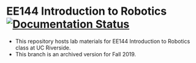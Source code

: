 # EE144 Introduction to Robotics [![Documentation Status](https://readthedocs.org/projects/ucr-ee144/badge/?version=latest)](https://ucr-ee144.readthedocs.io/en/latest/?badge=latest)
- This repository hosts lab materials for EE144 Introduction to Robotics class at UC Riverside.
- This branch is an archived version for Fall 2019.
